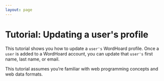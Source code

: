 ```yaml
---
layout: page
---
```


# Tutorial: Updating a user's profile

This tutorial shows you how to update a `user's` WordHoard profile. Once a `user` is added to a WordHoard account, you can update that `user's` first name, last name, or email.

This tutorial assumes you’re familiar with web programming concepts and web data formats.
